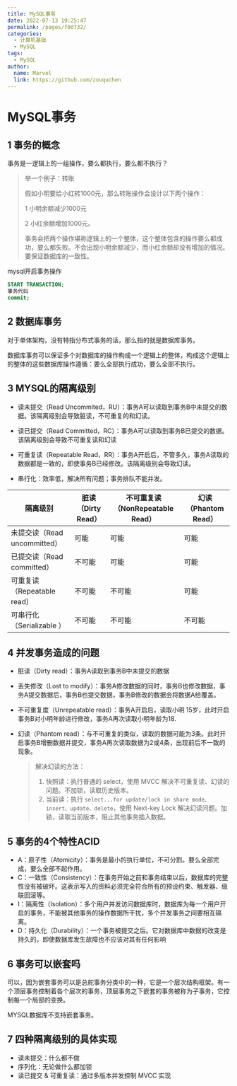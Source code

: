```yaml
---
title: MySQL事务
date: 2022-07-13 19:25:47
permalink: /pages/f0d732/
categories:
  - 计算机基础
  - MySQL
tags:
  - MySQL
author: 
  name: Marvel
  link: https://github.com/zouquchen
---
```

# MySQL事务

## 1 事务的概念

事务是一逻辑上的一组操作，要么都执行，要么都不执行？

> 举一个例子：转账
>
> 假如小明要给小红转1000元，那么转账操作会设计以下两个操作：
>
> 1 小明余额减少1000元
>
> 2 小红余额增加1000元。
>
> 事务会把两个操作堪称逻辑上的一个整体，这个整体包含的操作要么都成功，要么都失败。不会出现小明余额减少，而小红余额却没有增加的情况。要保证数据库的一致性。

mysql开启事务操作

```sql
START TRANSACTION;
事务代码
commit;
```

## 2 数据库事务

对于单体架构，没有特指分布式事务的话，那么指的就是数据库事务。

数据库事务可以保证多个对数据库的操作构成一个逻辑上的整体，构成这个逻辑上的整体的这些数据库操作遵循：要么全部执行成功，要么全部不执行。

## 3 MYSQL的隔离级别

- 读未提交（Read Uncommited，RU）：事务A可以读取到事务B中未提交的数据。该隔离级别会导致脏读，不可重复的和幻读。
- 读已提交（Read Committed，RC）：事务A可以读取到事务B已提交的数据。该隔离级别会导致不可重复读和幻读
- 可重复读（Repeatable Read，RR）：事务A开启后，不管多久，事务A读取的数据都是一致的，即使事务B已经修改。该隔离级别会导致幻读。

- 串行化：效率低，解决所有问题；事务排队不能并发。

| 隔离级别                     | 脏读（Dirty Read） | 不可重复读（NonRepeatable Read） | 幻读（Phantom Read） |
| ---------------------------- | ------------------ | -------------------------------- | -------------------- |
| 未提交读（Read uncommitted） | 可能               | 可能                             | 可能                 |
| 已提交读（Read committed）   | 不可能             | 可能                             | 可能                 |
| 可重复读（Repeatable read）  | 不可能             | 不可能                           | 可能                 |
| 可串行化（Serializable ）    | 不可能             | 不可能                           | 不可能               |

## 4 并发事务造成的问题

- 脏读（Dirty read）：事务A读取到事务B中未提交的数据
- 丢失修改（Lost to modify）：事务A修改数据的同时，事务B也修改数据，事务A提交数据后，事务B也提交数据，事务B修改的数据会将数据A给覆盖。
- 不可重复度（Unrepeatable read）：事务A开启后，读取小明 15岁，此时开启事务B对小明年龄进行修改，事务A再次读取小明年龄为18.
- 幻读（Phantom read）：与不可重复的类似，读取的数据可能为3条。此时开启事务B增删数据并提交，事务A再次读取数据为2或4条，出现前后不一致的现象。

  > 解决幻读的方法：
  >
  > 1. 快照读：执行普通的 select，使用 MVCC 解决不可重复读、幻读的问题。不加锁，读取历史版本。
  > 2. 当前读：执行 `select...for update/lock in share mode、insert、update、delete`，使用 Next-key Lock 解决幻读问题。加锁，读取当前版本，阻止其他事务插入数据。

## 5 事务的4个特性ACID

- A：原子性（Atomicity）：事务是最小的执行单位，不可分割。要么全部完成，要么全部不起作用。
- C：一致性（Consistency）：在事务开始之前和事务结束以后，数据库的完整性没有被破坏。这表示写入的资料必须完全符合所有的预设约束、触发器、级联回滚等。
- I：隔离性（Isolation）：多个用户并发访问数据库时，数据库为每一个用户开启的事务，不能被其他事务的操作数据所干扰，多个并发事务之间要相互隔离。
- D：持久化（Durability）：⼀个事务被提交之后。它对数据库中数据的改变是持久的，即使数据库发生故障也不应该对其有任何影响

## 6 事务可以嵌套吗

可以，因为嵌套事务可以是总舵事务分类中的一种，它是一个层次结构框架。有一个顶层事务控制着各个层次的事务，顶层事务之下嵌套的事务被称为子事务，它控制每一个局部的变换。

MYSQL数据库不支持嵌套事务。

## 7 四种隔离级别的具体实现

- 读未提交：什么都不做
- 序列化：无论做什么都加锁
- 读已提交 & 可重复读：通过多版本并发控制 MVCC 实现
